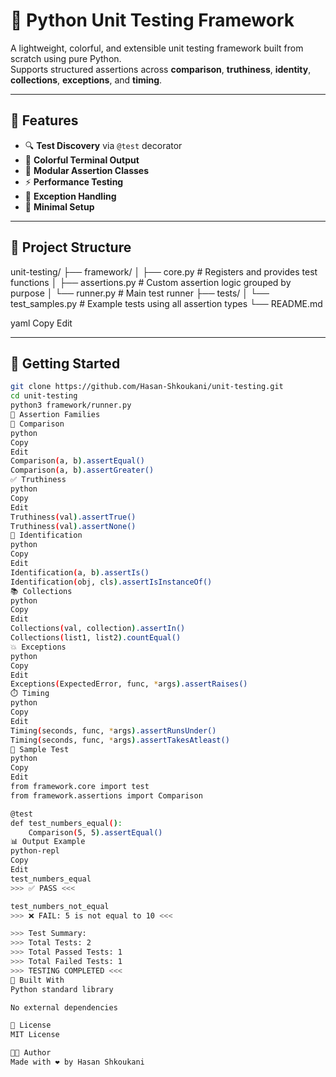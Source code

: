 # 🧪 Python Unit Testing Framework

A lightweight, colorful, and extensible unit testing framework built from scratch using pure Python.  
Supports structured assertions across **comparison**, **truthiness**, **identity**, **collections**, **exceptions**, and **timing**.

---

## 🌈 Features

- 🔍 **Test Discovery** via `@test` decorator
- 🎨 **Colorful Terminal Output**
- 🧱 **Modular Assertion Classes**
- ⚡ **Performance Testing**
- 🚫 **Exception Handling**
- 🔧 **Minimal Setup**

---

## 📁 Project Structure

unit-testing/
├── framework/
│ ├── core.py # Registers and provides test functions
│ ├── assertions.py # Custom assertion logic grouped by purpose
│ └── runner.py # Main test runner
├── tests/
│ └── test_samples.py # Example tests using all assertion types
└── README.md

yaml
Copy
Edit

---

## 🚀 Getting Started

```bash
git clone https://github.com/Hasan-Shkoukani/unit-testing.git
cd unit-testing
python3 framework/runner.py
🔬 Assertion Families
🔁 Comparison
python
Copy
Edit
Comparison(a, b).assertEqual()
Comparison(a, b).assertGreater()
✅ Truthiness
python
Copy
Edit
Truthiness(val).assertTrue()
Truthiness(val).assertNone()
🧩 Identification
python
Copy
Edit
Identification(a, b).assertIs()
Identification(obj, cls).assertIsInstanceOf()
📚 Collections
python
Copy
Edit
Collections(val, collection).assertIn()
Collections(list1, list2).countEqual()
💥 Exceptions
python
Copy
Edit
Exceptions(ExpectedError, func, *args).assertRaises()
⏱️ Timing
python
Copy
Edit
Timing(seconds, func, *args).assertRunsUnder()
Timing(seconds, func, *args).assertTakesAtleast()
🧪 Sample Test
python
Copy
Edit
from framework.core import test
from framework.assertions import Comparison

@test
def test_numbers_equal():
    Comparison(5, 5).assertEqual()
📊 Output Example
python-repl
Copy
Edit
test_numbers_equal
>>> ✅ PASS <<<

test_numbers_not_equal
>>> ❌ FAIL: 5 is not equal to 10 <<<

>>> Test Summary:
>>> Total Tests: 2
>>> Total Passed Tests: 1
>>> Total Failed Tests: 1
>>> TESTING COMPLETED <<<
🧱 Built With
Python standard library

No external dependencies

📜 License
MIT License

👨‍💻 Author
Made with ❤️ by Hasan Shkoukani

